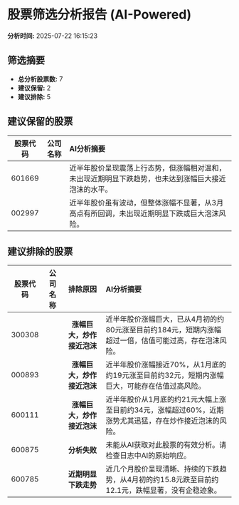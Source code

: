 # 股票筛选分析报告 (AI-Powered)

**分析时间:** 2025-07-22 16:15:23

## 筛选摘要

- **总分析股票数:** 7
- **建议保留:** 2
- **建议排除:** 5

## 建议保留的股票

| 股票代码 | 公司名称 | AI分析摘要 |
|:---:|:---:|:---|
| 601669 |  | 近半年股价呈现震荡上行态势，但涨幅相对温和，未出现近期明显下跌趋势，也未达到涨幅巨大接近泡沫的水平。 |
| 002997 |  | 近半年股价虽有波动，但整体涨幅不显著，从3月高点有所回调，未出现近期明显下跌或巨大泡沫风险。 |

## 建议排除的股票

| 股票代码 | 公司名称 | 排除原因 | AI分析摘要 |
|:---:|:---:|:---:|:---|
| 300308 |  | **涨幅巨大，炒作接近泡沫** | 近半年股价涨幅巨大，已从4月初的约80元涨至目前约184元，短期内涨幅超过一倍，估值可能过高，存在泡沫风险。 |
| 000893 |  | **涨幅巨大，炒作接近泡沫** | 近半年股价涨幅接近70%，从1月底的约19元涨至目前约32元，短期内涨幅巨大，可能存在估值过高风险。 |
| 600111 |  | **涨幅巨大，炒作接近泡沫** | 近半年股价从1月底的约21元大幅上涨至目前约34元，涨幅超过60%，近期涨势尤其迅猛，存在炒作接近泡沫的风险。 |
| 600875 |  | **分析失败** | 未能从AI获取对此股票的有效分析。请检查日志中AI的原始响应。 |
| 600785 |  | **近期明显下跌走势** | 近几个月股价呈现清晰、持续的下跌趋势，从4月初的约15.8元跌至目前约12.1元，跌幅显著，没有企稳迹象。 |
